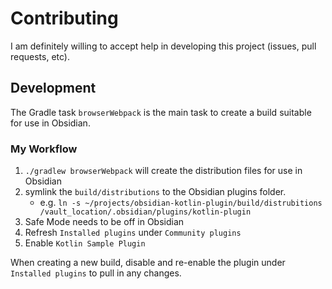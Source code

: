 # Contributing
I am definitely willing to accept help in developing this project (issues, pull requests, etc).

## Development
The Gradle task `browserWebpack` is the main task to create a build suitable for use in Obsidian.

### My Workflow
1. `./gradlew browserWebpack` will create the distribution files for use in Obsidian
2. symlink the `build/distributions` to the Obsidian plugins folder.
    - e.g. `ln -s ~/projects/obsidian-kotlin-plugin/build/distrubitions /vault_location/.obsidian/plugins/kotlin-plugin`
3. Safe Mode needs to be off in Obsidian
4. Refresh `Installed plugins` under `Community plugins`
5. Enable `Kotlin Sample Plugin`

When creating a new build, disable and re-enable the plugin under `Installed plugins` to pull in any changes.

